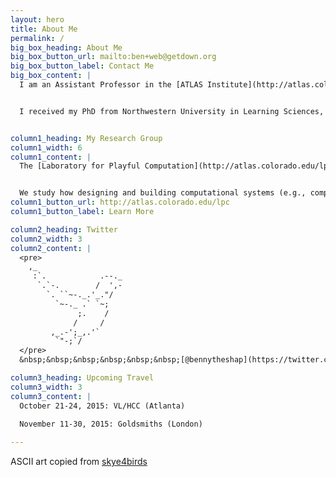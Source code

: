 ```yaml
---
layout: hero
title: About Me
permalink: /
big_box_heading: About Me
big_box_button_url: mailto:ben+web@getdown.org
big_box_button_label: Contact Me
big_box_content: |
  I am an Assistant Professor in the [ATLAS Institute](http://atlas.colorado.edu), the [Department of Computer Science](http://www.colorado.edu/cs/), and (by courtesy) the [School of Education](http://www.colorado.edu/education/) at the University of Colorado *Boulder*.


  I received my PhD from Northwestern University in Learning Sciences, and was a postdoctoral fellow in the Games+Learning+Society group at the Wisconsin Institutes for Discovery at the University of Wisconsin, Madison. I studied computer science and cognitive science at the University of California, San Diego, where I was a member of the Distributed Cognition and Human-Computer Interaction Lab. Prior to arriving at CU, I was a professor at Tufts University.


column1_heading: My Research Group
column1_width: 6
column1_content: |
  The [Laboratory for Playful Computation](http://atlas.colorado.edu/lpc) creates  [playful](http://codingconduct.cc/Paideia-as-Paidia) and [constructionist](http://llk.media.mit.edu/courses/readings/Papert-Big-Idea.pdf) learning environments.


  We study how designing and building computational systems (e.g., computer music systems) can empower young people to learn through  pursuing  personal interests. To do so, we create new technologies for learning and investigate how people, including students and teachers, use them to learn together.
column1_button_url: http://atlas.colorado.edu/lpc
column1_button_label: Learn More

column2_heading: Twitter
column2_width: 3
column2_content: |
  <pre>
    ,_                     
     :`.            .--._  
      `.`-.        /  ',-  
        `. ``~-._.'_."/    
          `~-._ .` `~;    
               ;.    /    
              /     /      
         ,_.-';_,.'`       
          `"-;`/   
  </pre>
  &nbsp;&nbsp;&nbsp;&nbsp;&nbsp;&nbsp;[@bennytheshap](https://twitter.com/bennytheshap)

column3_heading: Upcoming Travel
column3_width: 3
column3_content: |
  October 21-24, 2015: VL/HCC (Atlanta)
  
  November 11-30, 2015: Goldsmiths (London)

---
```


ASCII art copied from [skye4birds](http://www.skye4birds.com/ascii.htm)
